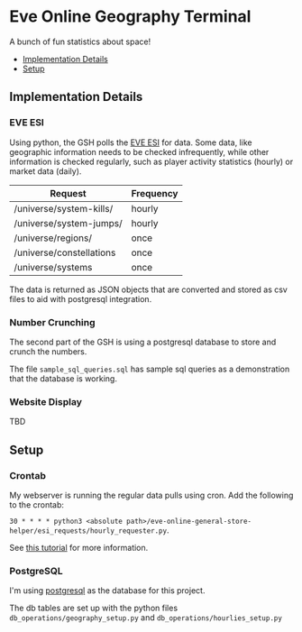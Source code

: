 # Eve Online Geography Terminal
A bunch of fun statistics about space!

- [Implementation Details](#implementation)
- [Setup](#setup)

## Implementation Details<a name="implemenation"></a>
### EVE ESI
Using python, the GSH polls the [EVE ESI](https://esi.evetech.net/ui/) for data. Some data, like geographic information needs to be checked infrequently, while other information is checked regularly, such as player activity statistics (hourly) or market data (daily).

| Request                  | Frequency |
| ------------------------ | --------- |
| /universe/system-kills/  | hourly    |
| /universe/system-jumps/  | hourly    |
| /universe/regions/       | once      |
| /universe/constellations | once      |
| /universe/systems        | once      |

The data is returned as JSON objects that are converted and stored as csv files to aid with postgresql integration.

### Number Crunching
The second part of the GSH is using a postgresql database to store and crunch the numbers.

The file `sample_sql_queries.sql` has sample sql queries as a demonstration that the database is working. 

### Website Display
TBD

## Setup<a name="setup"></a>
### Crontab
My webserver is running the regular data pulls using cron. Add the following to the crontab:

`30 * * * * python3 <absolute path>/eve-online-general-store-helper/esi_requests/hourly_requester.py`. 

See [this tutorial](https://ostechnix.com/a-beginners-guide-to-cron-jobs/) for more information.

### PostgreSQL
I'm using [postgresql](https://www.postgresql.org/) as the database for this project.

The db tables are set up with the python files `db_operations/geography_setup.py` and `db_operations/hourlies_setup.py`


